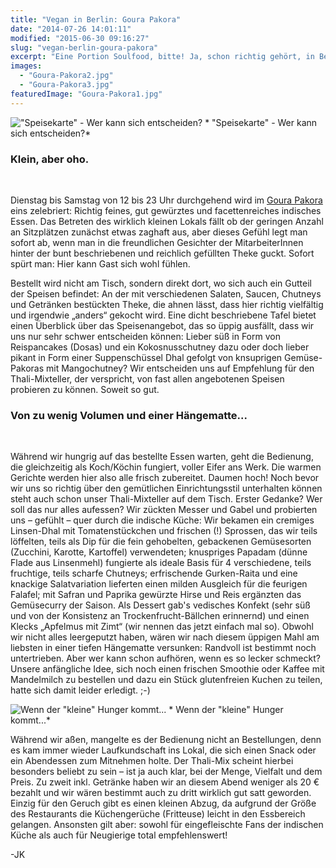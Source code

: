 ```yaml
---
title: "Vegan in Berlin: Goura Pakora"
date: "2014-07-26 14:01:11"
modified: "2015-06-30 09:16:27"
slug: "vegan-berlin-goura-pakora"
excerpt: "Eine Portion Soulfood, bitte! Ja, schon richtig gehört, in Berlin gibt’s indisch angehauchtes Essen, das nicht nur lecker schmeckt und ordentlich durchwärmt, sondern auch die Seele nährt. Mitten im schönen Friedrichshein, und zwar im Goura Pakora. "
images:
  - "Goura-Pakora2.jpg"
  - "Goura-Pakora3.jpg"
featuredImage: "Goura-Pakora1.jpg"
---
```


!["Speisekarte" - Wer kann sich entscheiden?](https://www.veganblatt.com/i/Goura-Pakora2.jpg) \* "Speisekarte" - Wer kann sich entscheiden?\*

### Klein, aber oho.

 

Dienstag bis Samstag von 12 bis 23 Uhr durchgehend wird im [Goura Pakora](http://www.goura-pakora.de/ "Goura Pakora") eins zelebriert: Richtig feines, gut gewürztes und facettenreiches indisches Essen. Das Betreten des wirklich kleinen Lokals fällt ob der geringen Anzahl an Sitzplätzen zunächst etwas zaghaft aus, aber dieses Gefühl legt man sofort ab, wenn man in die freundlichen Gesichter der MitarbeiterInnen hinter der bunt beschriebenen und reichlich gefüllten Theke guckt. Sofort spürt man: Hier kann Gast sich wohl fühlen.

Bestellt wird nicht am Tisch, sondern direkt dort, wo sich auch ein Gutteil der Speisen befindet: An der mit verschiedenen Salaten, Saucen, Chutneys und Getränken bestückten Theke, die ahnen lässt, dass hier richtig vielfältig und irgendwie „anders“ gekocht wird. Eine dicht beschriebene Tafel bietet einen Überblick über das Speisenangebot, das so üppig ausfällt, dass wir uns nur sehr schwer entscheiden können: Lieber süß in Form von Reispancakes (Dosas) und ein Kokosnusschutney dazu oder doch lieber pikant in Form einer Suppenschüssel Dhal gefolgt von knsuprigen Gemüse-Pakoras mit Mangochutney? Wir entscheiden uns auf Empfehlung für den Thali-Mixteller, der verspricht, von fast allen angebotenen Speisen probieren zu können. Soweit so gut.

### Von zu wenig Volumen und einer Hängematte...

 

Während wir hungrig auf das bestellte Essen warten, geht die Bedienung, die gleichzeitig als Koch/Köchin fungiert, voller Eifer ans Werk. Die warmen Gerichte werden hier also alle frisch zubereitet. Daumen hoch! Noch bevor wir uns so richtig über den gemütlichen Einrichtungsstil unterhalten können steht auch schon unser Thali-Mixteller auf dem Tisch. Erster Gedanke? Wer soll das nur alles aufessen? Wir zückten Messer und Gabel und probierten uns – gefühlt – quer durch die indische Küche: Wir bekamen ein cremiges Linsen-Dhal mit Tomatenstückchen und frischen (!) Sprossen, das wir teils löffelten, teils als Dip für die fein gehobelten, gebackenen Gemüsesorten (Zucchini, Karotte, Kartoffel) verwendeten; knuspriges Papadam (dünne Flade aus Linsenmehl) fungierte als ideale Basis für 4 verschiedene, teils fruchtige, teils scharfe Chutneys; erfrischende Gurken-Raita und eine knackige Salatvariation lieferten einen milden Ausgleich für die feurigen Falafel; mit Safran und Paprika gewürzte Hirse und Reis ergänzten das Gemüsecurry der Saison. Als Dessert gab's vedisches Konfekt (sehr süß und von der Konsistenz an Trockenfrucht-Bällchen erinnernd) und einen Klecks „Apfelmus mit Zimt“ (wir nennen das jetzt einfach mal so). Obwohl wir nicht alles leergeputzt haben, wären wir nach diesem üppigen Mahl am liebsten in einer tiefen Hängematte versunken: Randvoll ist bestimmt noch untertrieben. Aber wer kann schon aufhören, wenn es so lecker schmeckt? Unsere anfängliche Idee, sich noch einen frischen Smoothie oder Kaffee mit Mandelmilch zu bestellen und dazu ein Stück glutenfreien Kuchen zu teilen, hatte sich damit leider erledigt. ;-)

![Wenn der "kleine" Hunger kommt...](https://www.veganblatt.com/i/Goura-Pakora3.jpg) \* Wenn der "kleine" Hunger kommt...\*

Während wir aßen, mangelte es der Bedienung nicht an Bestellungen, denn es kam immer wieder Laufkundschaft ins Lokal, die sich einen Snack oder ein Abendessen zum Mitnehmen holte. Der Thali-Mix scheint hierbei besonders beliebt zu sein – ist ja auch klar, bei der Menge, Vielfalt und dem Preis. Zu zweit inkl. Getränke haben wir an diesem Abend weniger als 20 € bezahlt und wir wären bestimmt auch zu dritt wirklich gut satt geworden. Einzig für den Geruch gibt es einen kleinen Abzug, da aufgrund der Größe des Restaurants die Küchengerüche (Fritteuse) leicht in den Essbereich gelangen. Ansonsten gilt aber: sowohl für eingefleischte Fans der indischen Küche als auch für Neugierige total empfehlenswert!

\-JK